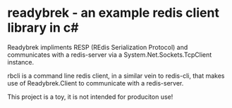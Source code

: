 # readybrek - an example redis client library in c#

Readybrek impliments RESP (REdis Serialization Protocol) and communicates with a redis-server via a System.Net.Sockets.TcpClient instance.


rbcli is a command line redis client, in a similar vein to redis-cli, that makes use of Readybrek.Client to communicate with a redis-server.


This project is a toy, it is not intended for produciton use!

